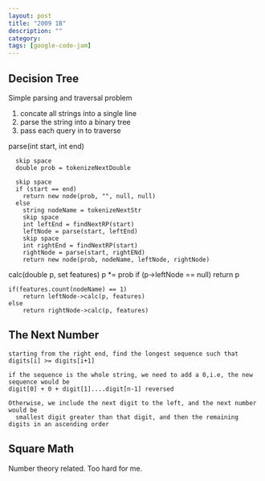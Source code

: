 ```yaml
---
layout: post
title: "2009 1B"
description: ""
category: 
tags: [google-code-jam]
---
```


Decision Tree
--------

Simple parsing and traversal problem

1. concate all strings into a single line
2. parse the string into a binary tree
3. pass each query in to traverse

  parse(int start, int end)

      skip space
      double prob = tokenizeNextDouble

      skip space
      if (start == end)
        return new node(prob, "", null, null)
      else
        string nodeName = tokenizeNextStr
        skip space
        int leftEnd = findNextRP(start)
        leftNode = parse(start, leftEnd)
        skip space
        int rightEnd = findNextRP(start)
        rightNode = parse(start, rightENd)
        return new node(prob, nodeName, leftNode, rightNode)


  calc(double p, set<string> features)
    p *= prob
    if (p->leftNode == null)
      return p

    if(features.count(nodeName) == 1)
        return leftNode->calc(p, features)
    else
        return rightNode->calc(p, features)
        
        
The Next Number
------

    starting from the right end, find the longest sequence such that digits[i] >= digits[i+1]

    if the sequence is the whole string, we need to add a 0,i.e, the new sequence would be
    digit[0] + 0 + digit[1]....digit[n-1] reversed
    
    Otherwise, we include the next digit to the left, and the next number would be 
      smallest digit greater than that digit, and then the remaining digits in an ascending order

      
Square Math
------

  Number theory related. Too hard for me.




